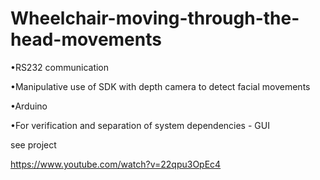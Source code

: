 # Wheelchair-moving-through-the-head-movements


•RS232 communication

•Manipulative use of SDK with depth camera to detect facial movements

•Arduino

•For verification and separation of system dependencies - GUI





see project

https://www.youtube.com/watch?v=22qpu3OpEc4

